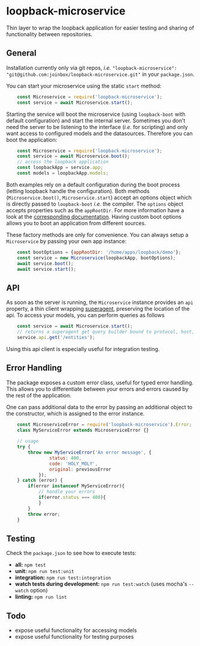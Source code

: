 # loopback-microservice

Thin layer to wrap the loopback application for easier testing and sharing of functionality between repositories.

## General

Installation currently only via git repos, _i.e._ `"loopback-microservice": "git@github.com:joinbox/loopback-microservice.git"`
in your `package.json`.

You can start your microservice using the static `start` method:

```Javascript
    const Microservice = require('loopback-microservice');
    const service = await Microservice.start();
```

Starting the service will boot the microservice (using `loopback-boot` with default configuration) and start the 
internal server. Sometimes you don't need the server to be listening to the interface (_i.e._ for scripting) and only 
want access to configured models and the datasources. Therefore you can boot the application:

```Javascript
    const Microservice = require('loopback-microservice');
    const service = await Microservice.boot();
    // access the loopback application
    const loopbackApp = service.app;
    const models = loopbackApp.models;
```

Both examples rely on a default configuration during the boot process (letting loopback handle the configuration).
Both methods (`Microservice.boot()`, `Microservice.start`) accept an options object which is directly passed to 
`loopback-boot` _i.e._ the compiler. The `options` object accepts properties such as the `appRootDir`. For more 
information have a look at the [corresponding documentation](https://apidocs.strongloop.com/loopback-boot/). Having 
custom boot options allows you to boot an application from different sources.

These factory methods are only for convenience. You can always setup a `Microservice` by passing your own app instance:

```Javascript
    const bootOptions = {appRootDir: '/home/apps/loopback/demo'};
    const service = new Microservice(loopbackApp, bootOptions);
    await service.boot();
    await service.start();
```

## API

As soon as the server is running, the `Microservice` instance provides an `api` property, a thin client wrapping 
[superagent](https://visionmedia.github.io/superagent/), preserving the location of the api. To access your models, 
you can perform queries as follows

```Javascript
    const service = await Microservice.start();
    // returns a superagent get query builder bound to protocol, host, port, and base path
    service.api.get('/entities');
```

Using this api client is especially useful for integration testing.

## Error Handling

The package exposes a custom error class, useful for typed error handling. This allows you to 
differentiate between your errors and errors caused by the rest of the application.

One can pass additional data to the error by passing an additional object to the constructor, which is assigned to the error
instance.

```Javascript
    const MicroserviceError = require('loopback-microservice').Error;
    class MyServiceError extends MicroserviceError {}
    
    // usage
    try {
        throw new MyServiceError('An error message', {
                status: 400,
                code: 'HOLY_MOLY',
                original: previousError
            });
    } catch (error) {
        if(error instanceof MyServiceError){
            // handle your errors
            if(error.status === 400){
            }
        }
        throw error;
    }
``` 

## Testing

Check the `package.json` to see how to execute tests:

  - **all:** `npm test`
  - **unit:** `npm run test:unit`
  - **integration:** `npm run test:integration`
  - **watch tests during development:** `npm run test:watch` (uses mocha's `--watch` option)
  - **linting:** `npm run lint`
  
## Todo

  - expose useful functionality for accessing models
  - expose useful functionality for testing purposes